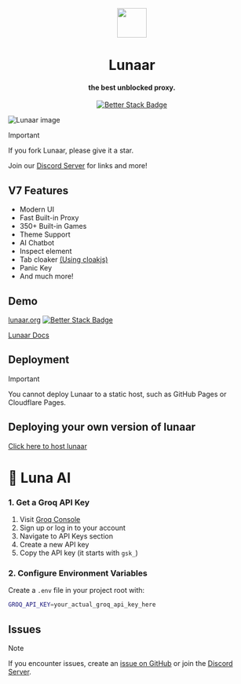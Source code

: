 <div align=center>

<img src="./public/media/logo.svg" height="60px">
<h1>Lunaar </h1>
<h4 align="center">the best unblocked proxy.</h4>

[![Better Stack Badge](https://uptime.betterstack.com/status-badges/v1/monitor/1dh3v.svg)](https://uptime.betterstack.com/?utm_source=status_badge)

</div>

![Lunaar image](https://api.microlink.io/?url=https%3A%2F%2Flunaar.org&screenshot=true&embed=screenshot.url)

> [!IMPORTANT]
> If you fork Lunaar, please give it a star.

Join our [Discord Server](https://dsc.gg/parcoil) for links and more!

## V7 Features

- Modern UI
- Fast Built-in Proxy
- 350+ Built-in Games
- Theme Support
- AI Chatbot
- Inspect element
- Tab cloaker [(Using cloakjs)](https://github.com/Parcoil/cloak)
- Panic Key
- And much more!

## Demo

[lunaar.org](https://lunaar.org) [![Better Stack Badge](https://uptime.betterstack.com/status-badges/v1/monitor/1dh3v.svg)](https://uptime.betterstack.com/?utm_source=status_badge)

[Lunaar Docs](https://docs.lunaar.org)

## Deployment

> [!IMPORTANT]
> You cannot deploy Lunaar to a static host, such as GitHub Pages or Cloudflare Pages.

## Deploying your own version of lunaar

[Click here to host lunaar](https://github.com/parcoil/lunaar-deploy)

# 🤖 Luna AI

### 1. Get a Groq API Key

1. Visit [Groq Console](https://console.groq.com/)
2. Sign up or log in to your account
3. Navigate to API Keys section
4. Create a new API key
5. Copy the API key (it starts with `gsk_`)

### 2. Configure Environment Variables

Create a `.env` file in your project root with:

```bash
GROQ_API_KEY=your_actual_groq_api_key_here
```

## Issues

> [!NOTE]
> If you encounter issues, create an [issue on GitHub](https://github.com/Parcoil/lunaar.org/issues/new) or join the [Discord Server](https://dsc.gg/parcoil).
